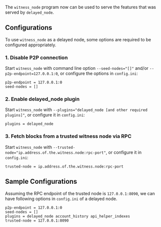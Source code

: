 The `witness_node` program now can be used to serve the features that was served by `delayed_node`.

## Configurations
To use `witness_node` as a delayed node, some options are required to be configured appropriately.

### 1. Disable P2P connection
  Start `witness_node` with command line option `--seed-nodes="[]"` and/or `--p2p-endpoint=127.0.0.1:0`, or configure the options in `config.ini`:
```
p2p-endpoint = 127.0.0.1:0
seed-nodes = []
```

### 2. Enable delayed_node plugin
  Start `witness_node` with `--plugins="delayed_node [and other required plugins]"`, or configure it in `config.ini`:
```
plugins = delayed_node
```

### 3. Fetch blocks from a trusted witness node via RPC
  Start `witness_node` with `--trusted-node="ip.address.of.the.witness.node:rpc-port"`, or configure it in `config.ini`:
```
trusted-node = ip.address.of.the.witness.node:rpc-port
```

## Sample Configurations
Assuming the RPC endpoint of the trusted node is `127.0.0.1:8090`, we can have following options in `config.ini` of a delayed node.
```
p2p-endpoint = 127.0.0.1:0
seed-nodes = []
plugins = delayed_node account_history api_helper_indexes
trusted-node = 127.0.0.1:8090
```